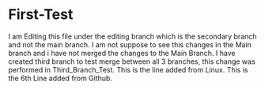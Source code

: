 # First-Test
I am Editing this file under the editing branch which is the secondary branch and not the main branch.
I am not suppose to see this changes in the Main branch and i have not merged the changes to the Main Branch.
I have created third branch to test merge between all 3 branches, this change was performed in Third_Branch_Test.
This is the line added from Linux.
This is the 6th Line added from Github.

